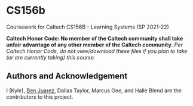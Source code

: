 # CS156b

Coursework for Caltech CS156B - Learning Systems (SP 2021-22)

**Caltech Honor Code: No member of the Caltech community shall take unfair advantage of any other member of the Caltech community.**
*Per Caltech Honor Code, do not view/download these files if you plan to take (or are currently taking) this course.*

## Authors and Acknowledgement
I (Kyle), [Ben Juarez](https://github.com/benjuarez8/CS156B), Dallas Taylor, Marcus Gee, and Halle Blend are the contributors to this project.
